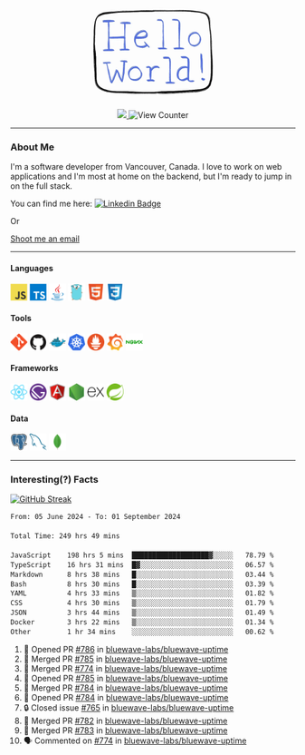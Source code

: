 <div align="center">
    <img src="./img/hello_world.webp" height="200px" width="">
    <div>
        <a href="https://www.linkedin.com/in/ajhollid">
            <img src="https://img.shields.io/badge/LinkedIn-blue"/>
        </a>
        <img src="https://komarev.com/ghpvc/?username=ajhollid&color=yellow" alt="View Counter">
    </div>
</div>

---

### About Me

I'm a software developer from Vancouver, Canada. I love to work on web applications and I'm most at home on the backend, but I'm ready to jump in on the full stack.

You can find me here: [![Linkedin Badge](https://img.shields.io/badge/-ajhollid-blue?style=flat&logo=Linkedin&logoColor=white)](https://www.linkedin.com/in/ajhollid)

Or

[Shoot me an email](mailto:ajhollid@gmail.com)

---

#### Languages

<div>
    <img src="./img/devicons/javascript-original.svg" width=30 height=30 alt="JavaScript">
    <img src="/img/devicons/typescript-original.svg" width=30 height=30 alt="TypeScript">
    <img src="./img/devicons/java-original.svg" width=30 height=30 alt="Java">
    <img src="./img/devicons/go-original.svg" width=30 height=30 alt="Golang">
    <img src="./img/devicons/html5-original.svg" width=30 height=30 alt="HTML 5">
    <img src="./img/devicons/css3-original.svg" width=30 height=30 alt="CSS 3">
</div>

#### Tools

<div>
    <img src="./img/devicons/git-original.svg" width=30 height=30 alt="Git">
    <img src="./img/devicons/github-original.svg" width=30 height=30 alt="Github">
    <img src="./img/devicons/docker-original.svg" width=30 
    height=30 alt="Docker">
    <img src="./img/devicons/kubernetes-original.svg" width=30 height=30 alt="K8">
    <img src="./img/devicons/prometheus-original.svg" width=30 height=30 alt="Prometheus">
    <img src="./img/devicons/grafana-original.svg" width=30 height=30 alt="Grafana">
    <img src="./img/devicons/nginx-original.svg" width=30 height=30 alt="Nginx">
</div>

#### Frameworks

<div>
    <img src="./img/devicons/react-original.svg" width=30 height=30 alt="React">
    <img src="./img/devicons/gatsby-original.svg" width=30 height=30 alt="Gatsby">
    <img src="./img/devicons/angularjs-original.svg" width=30 height=30 alt="AngularJS">
    <img src="./img/devicons/nodejs-original.svg" width=30 height=30 alt="NodeJS">
    <img src="./img/devicons/express-original.svg" width=30 height=30 alt="Express">
    <img src="./img/devicons/spring-original.svg" width=30 height=30 alt="Spring">
</div>

#### Data

<div>
    <img src="./img/devicons/postgresql-original.svg" width=30 height=30 alt="Postgresql">
    <img src="./img/devicons/mysql-original.svg" width=30 height=30 alt="Mysql">
    <img src="./img/devicons/mongodb-original.svg" width=30 height=30 alt="MongoDB">
</div>

---

### Interesting(?) Facts

[![GitHub Streak](http://github-readme-streak-stats.herokuapp.com?user=ajhollid)](https://git.io/streak-stats)

 <!--START_SECTION:waka-->

```txt
From: 05 June 2024 - To: 01 September 2024

Total Time: 249 hrs 49 mins

JavaScript    198 hrs 5 mins  ███████████████████▓░░░░░   78.79 %
TypeScript    16 hrs 31 mins  █▓░░░░░░░░░░░░░░░░░░░░░░░   06.57 %
Markdown      8 hrs 38 mins   █░░░░░░░░░░░░░░░░░░░░░░░░   03.44 %
Bash          8 hrs 30 mins   █░░░░░░░░░░░░░░░░░░░░░░░░   03.39 %
YAML          4 hrs 33 mins   ▒░░░░░░░░░░░░░░░░░░░░░░░░   01.82 %
CSS           4 hrs 30 mins   ▒░░░░░░░░░░░░░░░░░░░░░░░░   01.79 %
JSON          3 hrs 44 mins   ▒░░░░░░░░░░░░░░░░░░░░░░░░   01.49 %
Docker        3 hrs 22 mins   ▒░░░░░░░░░░░░░░░░░░░░░░░░   01.34 %
Other         1 hr 34 mins    ░░░░░░░░░░░░░░░░░░░░░░░░░   00.62 %
```

<!--END_SECTION:waka-->


<!--START_SECTION:activity-->
1. 💪 Opened PR [#786](https://github.com/bluewave-labs/bluewave-uptime/pull/786) in [bluewave-labs/bluewave-uptime](https://github.com/bluewave-labs/bluewave-uptime)
2. 🎉 Merged PR [#785](https://github.com/bluewave-labs/bluewave-uptime/pull/785) in [bluewave-labs/bluewave-uptime](https://github.com/bluewave-labs/bluewave-uptime)
3. 🎉 Merged PR [#774](https://github.com/bluewave-labs/bluewave-uptime/pull/774) in [bluewave-labs/bluewave-uptime](https://github.com/bluewave-labs/bluewave-uptime)
4. 💪 Opened PR [#785](https://github.com/bluewave-labs/bluewave-uptime/pull/785) in [bluewave-labs/bluewave-uptime](https://github.com/bluewave-labs/bluewave-uptime)
5. 🎉 Merged PR [#784](https://github.com/bluewave-labs/bluewave-uptime/pull/784) in [bluewave-labs/bluewave-uptime](https://github.com/bluewave-labs/bluewave-uptime)
6. 💪 Opened PR [#784](https://github.com/bluewave-labs/bluewave-uptime/pull/784) in [bluewave-labs/bluewave-uptime](https://github.com/bluewave-labs/bluewave-uptime)
7. 🔒 Closed issue [#765](https://github.com/bluewave-labs/bluewave-uptime/issues/765) in [bluewave-labs/bluewave-uptime](https://github.com/bluewave-labs/bluewave-uptime)
8. 🎉 Merged PR [#782](https://github.com/bluewave-labs/bluewave-uptime/pull/782) in [bluewave-labs/bluewave-uptime](https://github.com/bluewave-labs/bluewave-uptime)
9. 🎉 Merged PR [#783](https://github.com/bluewave-labs/bluewave-uptime/pull/783) in [bluewave-labs/bluewave-uptime](https://github.com/bluewave-labs/bluewave-uptime)
10. 🗣 Commented on [#774](https://github.com/bluewave-labs/bluewave-uptime/pull/774#issuecomment-2325516149) in [bluewave-labs/bluewave-uptime](https://github.com/bluewave-labs/bluewave-uptime)
<!--END_SECTION:activity-->
